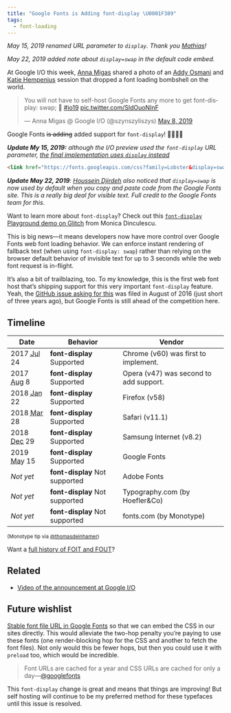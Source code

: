 ```yaml
---
title: "Google Fonts is Adding font-display \U0001F389"
tags:
  - font-loading
---
```

<p class="sub"><em>May 15, 2019 renamed URL parameter to <code>display</code>. Thank you <a href="https://mathiasbynens.be/">Mathias</a>!</em></p>
<p class="sub"><em>May 22, 2019 added note about <code>display=swap</code> in the default code embed.</em></p>

At Google I/O this week, [Anna Migas](https://twitter.com/szynszyliszys) shared a photo of an [Addy Osmani](https://addyosmani.com/) and [Katie Hempenius](https://katiehempenius.com/) session that dropped a font loading bombshell on the world.

<blockquote><p lang="en" dir="ltr">You will not have to self-host Google Fonts any more to get font-display: swap; 🙌 <a href="https://twitter.com/hashtag/io19?src=hash&amp;ref_src=twsrc%5Etfw">#io19</a> <a href="https://t.co/SldOuoNInF">pic.twitter.com/SldOuoNInF</a></p>&mdash; Anna Migas @ Google I/O (@szynszyliszys) <a href="?ref_src=twsrc%5Etfw">May 8, 2019</a></blockquote>

Google Fonts <del>is adding</del> added support for `font-display`! 🎉🎉🎉🎉

_**Update My 15, 2019:** although the I/O preview used the `font-display` URL parameter, [the final implementation uses `display` instead](https://twitter.com/addyosmani/status/1128548064287952896)_

```html
<link href="https://fonts.googleapis.com/css?family=Lobster&display=swap" rel="stylesheet">
```

_**Update May 22, 2019**: [Houssein Djirdeh](https://twitter.com/hdjirdeh/status/1130895027712995329) also noticed that `display=swap` is now used by default when you copy and paste code from the Google Fonts site. This is a really big deal for visible text. Full credit to the Google Fonts team for this._

<p class="livedemo top" data-demo-label="Learn more">Want to learn more about <code>font-display</code>? Check out this <a href="https://font-display.glitch.me/"><code>font-display</code> Playground demo on Glitch</a> from Monica Dinculescu.</p>

This is big news—it means developers now have more control over Google Fonts web font loading behavior. We can enforce instant rendering of fallback text (when using `font-display: swap`) rather than relying on the browser default behavior of invisible text for up to 3 seconds while the web font request is in-flight.

It’s also a bit of trailblazing, too. To my knowledge, this is the first web font host that’s shipping support for this very important `font-display` feature. Yeah, the [GitHub issue asking for this](https://github.com/google/fonts/issues/358) was filed in August of 2016 (just short of three years ago), but Google Fonts is still ahead of the competition here.

## Timeline

<script type="module" src="/static/table-saw.js"></script>
<div><table-saw text-align>
<table>
    <thead>
        <tr>
            <th>Date</th>
            <th class="nowrap">Behavior</th>
            <th>Vendor</th>
        </tr>
    </thead>
    <tbody>
        <tr>
            <td class="nowrap">2017 <span class="hide-sm"><abbr title="July">Jul</abbr> 24</span></td>
            <td class="yes"><strong>font-display</strong> Supported</td>
            <td>Chrome (v60) was first to implement.</td>
        </tr>
        <tr>
            <td class="nowrap">2017 <span class="hide-sm"><abbr title="August">Aug</abbr> 8</span></td>
            <td class="yes"><strong>font-display</strong> Supported</td>
            <td>Opera (v47) was second to add support.</td>
        </tr>
        <tr>
            <td class="nowrap">2018 <span class="hide-sm"><abbr title="January">Jan</abbr> 22</span></td>
            <td class="yes"><strong>font-display</strong> Supported</td>
            <td>Firefox (v58)</td>
        </tr>
        <tr>
            <td class="nowrap">2018 <span class="hide-sm"><abbr title="March">Mar</abbr> 28</span></td>
            <td class="yes"><strong>font-display</strong> Supported</td>
            <td>Safari (v11.1)</td>
        </tr>
        <tr>
            <td class="nowrap">2018 <span class="hide-sm"><abbr title="December">Dec</abbr> 29</span></td>
            <td class="yes"><strong>font-display</strong> Supported</td>
            <td>Samsung Internet (v8.2)</td>
        </tr>
        <tr>
            <td class="nowrap">2019 <span class="hide-sm"><abbr title="May">May</abbr> 15</span></td>
            <td class="yes"><strong>font-display</strong> Supported</td>
            <td>Google Fonts</td>
        </tr>
        <tr>
            <td class="nowrap"><em>Not yet</em></td>
            <td class="no"><strong>font-display</strong> Not supported</td>
            <td>Adobe Fonts</td>
        </tr>
        <tr>
            <td class="nowrap"><em>Not yet</em></td>
            <td class="no"><strong>font-display</strong> Not supported</td>
            <td>Typography.com (by Hoefler&Co)</td>
        </tr>
        <tr>
            <td class="nowrap"><em>Not yet</em></td>
            <td class="no"><strong>font-display</strong> Not supported</td>
            <td>fonts.com (by Monotype)</td>
        </tr>
    </tbody>
</table>
</table-saw></div>

<sub>(Monotype tip via <a href="https://twitter.com/thomasdeinhamer/status/1127213122517962753">@thomasdeinhamer</a>)</sub>

Want a [full history of FOIT and FOUT](/web/fout-foit-history/)?

## Related

* [Video of the announcement at Google I/O](https://www.youtube.com/watch?v=YJGCZCaIZkQ&t=31m20s)

## Future wishlist

[Stable font file URL in Google Fonts](https://github.com/google/fonts/issues/1067) so that we can embed the CSS in our sites directly. This would alleviate the two-hop penalty you’re paying to use these fonts (one render-blocking hop for the CSS and another to fetch the font files). Not only would this be fewer hops, but then you could use it with `preload` too, which would be incredible.

> Font URLs are cached for a year and CSS URLs are cached for only a day—[@googlefonts](https://twitter.com/googlefonts/status/862870935975714816)

This `font-display` change is great and means that things are improving! But self hosting will continue to be my preferred method for these typefaces until this issue is resolved.
